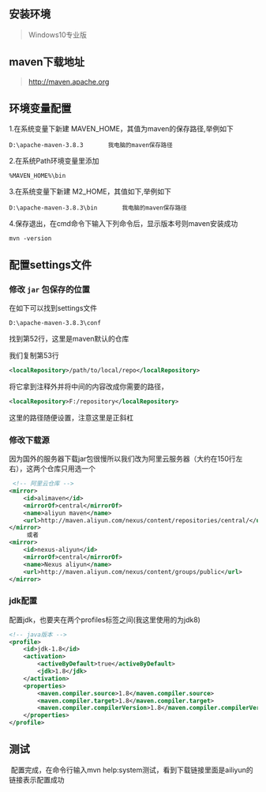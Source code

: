 ## 安装环境

> Windows10专业版
>

## maven下载地址

> http://maven.apache.org
>

## 环境变量配置

1.在系统变量下新建 MAVEN_HOME，其值为maven的保存路径,举例如下

``` shell
D:\apache-maven-3.8.3		我电脑的maven保存路径
```

2.在系统Path环境变量里添加

``` shell
%MAVEN_HOME%\bin
```

3.在系统变量下新建 M2_HOME，其值如下,举例如下

```shell
D:\apache-maven-3.8.3\bin		我电脑的maven保存路径
```

4.保存退出，在cmd命令下输入下列命令后，显示版本号则maven安装成功

``` shell
mvn -version
```

## 配置settings文件

### 修改 `jar` 包保存的位置

在如下可以找到settings文件

```shell
D:\apache-maven-3.8.3\conf
```

找到第52行，这里是maven默认的仓库


我们复制第53行

```xml
<localRepository>/path/to/local/repo</localRepository>
```


将它拿到注释外并将中间的内容改成你需要的路径，

```xml
<localRepository>F:/repository</localRepository>
```

这里的路径随便设置，注意这里是正斜杠

### 修改下载源

因为国外的服务器下载jar包很慢所以我们改为阿里云服务器（大约在150行左右），这两个仓库只用选一个

```xml
 <!-- 阿里云仓库 -->
<mirror>
    <id>alimaven</id>
    <mirrorOf>central</mirrorOf>
    <name>aliyun maven</name>
    <url>http://maven.aliyun.com/nexus/content/repositories/central/</url>
</mirror>
     或者
<mirror>
    <id>nexus-aliyun</id>
    <mirrorOf>central</mirrorOf>
    <name>Nexus aliyun</name>
    <url>http://maven.aliyun.com/nexus/content/groups/public</url>
</mirror>
```

### jdk配置

配置jdk，也要夹在两个profiles标签之间(我这里使用的为jdk8)

```xml
<!-- java版本 --> 
<profile>
    <id>jdk-1.8</id>
    <activation>
        <activeByDefault>true</activeByDefault>
        <jdk>1.8</jdk>
    </activation>
    <properties>
        <maven.compiler.source>1.8</maven.compiler.source>
        <maven.compiler.target>1.8</maven.compiler.target>
        <maven.compiler.compilerVersion>1.8</maven.compiler.compilerVersion>
    </properties>
</profile>
```

## 测试

​		配置完成，在命令行输入mvn help:system测试，看到下载链接里面是ailiyun的链接表示配置成功

